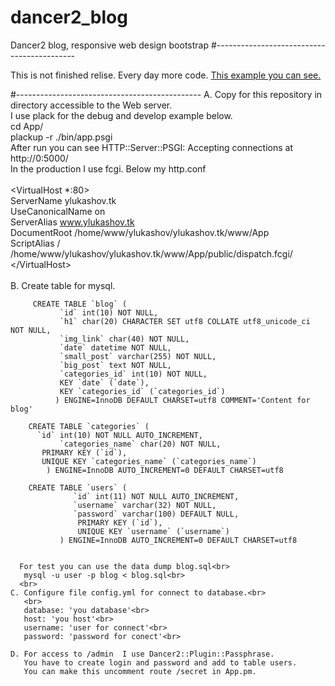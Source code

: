 # dancer2_blog
Dancer2 blog, responsive web design bootstrap
#-------------------------------------------

This is not finished relise. Every day more code. <a href="ylukashov.tk"> This example you can see.</a>


#----------------------------------------------
  A. Copy for this repository in directory accessible to the Web server.<br>
     I use plack for the debug and develop example below.<br>
     cd App/<br>
     plackup -r ./bin/app.psgi<br> 
     After run you can see HTTP::Server::PSGI: Accepting connections at http://0:5000/<br>
     In the production I use fcgi. Below my http.conf<br>
      <br>
     \<VirtualHost *:80\><br>
		  ServerName ylukashov.tk<br>
		  UseCanonicalName on<br>
		  ServerAlias www.ylukashov.tk<br>
		  DocumentRoot /home/www/ylukashov/ylukashov.tk/www/App  <br>
          ScriptAlias / /home/www/ylukashov/ylukashov.tk/www/App/public/dispatch.fcgi/<br>
     \</VirtualHost\><br>
     <br>
   B. Create table for mysql.
  
         CREATE TABLE `blog` (
               `id` int(10) NOT NULL,
               `h1` char(20) CHARACTER SET utf8 COLLATE utf8_unicode_ci NOT NULL,
               `img_link` char(40) NOT NULL,
               `date` datetime NOT NULL,
               `small_post` varchar(255) NOT NULL,
               `big_post` text NOT NULL,
               `categories_id` int(10) NOT NULL,
               KEY `date` (`date`),
               KEY `categories_id` (`categories_id`)
              ) ENGINE=InnoDB DEFAULT CHARSET=utf8 COMMENT='Content for blog' 
              
        CREATE TABLE `categories` (
		  `id` int(10) NOT NULL AUTO_INCREMENT,
	           `categories_name` char(20) NOT NULL,
  		   PRIMARY KEY (`id`),
  		   UNIQUE KEY `categories_name` (`categories_name`)
            ) ENGINE=InnoDB AUTO_INCREMENT=0 DEFAULT CHARSET=utf8
        
        CREATE TABLE `users` (
                  `id` int(11) NOT NULL AUTO_INCREMENT,
                  `username` varchar(32) NOT NULL,
                  `password` varchar(100) DEFAULT NULL,
                   PRIMARY KEY (`id`),
                   UNIQUE KEY `username` (`username`)
               ) ENGINE=InnoDB AUTO_INCREMENT=0 DEFAULT CHARSET=utf8      

  
      For test you can use the data dump blog.sql<br>
       mysql -u user -p blog < blog.sql<br>
      <br>
    C. Configure file config.yml for connect to database.<br>
       <br>
       database: 'you database'<br>
       host: 'you host'<br>
       username: 'user for connect'<br>
       password: 'password for conect'<br>

    D. For access to /admin  I use Dancer2::Plugin::Passphrase.
       You have to create login and password and add to table users.
       You can make this uncomment route /secret in App.pm.

      
 
      
       
      


